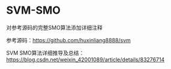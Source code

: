 # SVM-SMO

对参考源码的完整SMO算法添加详细注释

参考源码：https://github.com/huxinliang8888/svm

SVM SMO算法详细推导及总结：https://blog.csdn.net/weixin_42001089/article/details/83276714
